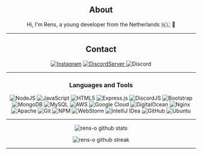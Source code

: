 <div align="center">
  
## About
Hi, I'm Rens, a young developer from the Netherlands 🇳🇱 🙂

-------------------

## Contact
<a href="https://www.instagram.com/r.oomen_/">![Instagram](https://img.shields.io/badge/r.oomen_-%23E4405F.svg?style=for-the-badge&logo=Instagram&logoColor=white)</a> <a href="https://discord.gg/tjafjET3kY">![DiscordServer](https://img.shields.io/discord/891727583891312680?label=Discord%20Server&logo=Discord&colorB=5865F2&style=for-the-badge&logoColor=white)
</a> ![Discord](https://img.shields.io/badge/rens%231000-%237289DA.svg?style=for-the-badge&logo=discord&logoColor=white)

-------------------

### Languages and Tools  
![NodeJS](https://img.shields.io/badge/node.js-%2343853D.svg?style=for-the-badge&logo=node.js&logoColor=white) ![JavaScript](https://img.shields.io/badge/javascript-%23323330.svg?style=for-the-badge&logo=javascript&logoColor=%23F7DF1E) ![HTML5](https://img.shields.io/badge/html5-%23E34F26.svg?style=for-the-badge&logo=html5&logoColor=white) ![Express.js](https://img.shields.io/badge/express.js-%23404d59.svg?style=for-the-badge&logo=express&logoColor=%2361DAFB) ![DiscordJS](https://img.shields.io/badge/discord.js-%232C3454.svg?style=for-the-badge&logo=Discord&logoColor=Blue) ![Bootstrap](https://img.shields.io/badge/bootstrap-%23563D7C.svg?style=for-the-badge&logo=bootstrap&logoColor=white) ![MongoDB](https://img.shields.io/badge/MongoDB-%234ea94b.svg?style=for-the-badge&logo=mongodb&logoColor=white) ![MySQL](https://img.shields.io/badge/mysql-%2300f.svg?style=for-the-badge&logo=mysql&logoColor=white) ![AWS](https://img.shields.io/badge/AWS-%23FF9900.svg?style=for-the-badge&logo=amazon-aws&logoColor=white) ![Google Cloud](https://img.shields.io/badge/GoogleCloud-%234285F4.svg?style=for-the-badge&logo=google-cloud&logoColor=white) ![DigitalOcean](https://img.shields.io/badge/DigitalOcean-%230167ff.svg?style=for-the-badge&logo=digitalOcean&logoColor=white) ![Nginx](https://img.shields.io/badge/nginx-%23009639.svg?style=for-the-badge&logo=nginx&logoColor=white) ![Apache](https://img.shields.io/badge/apache-%23D42029.svg?style=for-the-badge&logo=apache&logoColor=white) ![Git](https://img.shields.io/badge/git-%23F05033.svg?style=for-the-badge&logo=git&logoColor=white) ![NPM](https://img.shields.io/badge/NPM-%23000000.svg?style=for-the-badge&logo=npm&logoColor=white) ![WebStorm](https://img.shields.io/badge/webstorm-%23323330.svg?style=for-the-badge&logo=webstorm&logoColor=d5f065) ![IntelliJ IDea](https://img.shields.io/badge/IntelliJ%20Idea-%23323330.svg?style=for-the-badge&logo=intellijidea&logoColor=FE275C) ![GitHub](https://img.shields.io/badge/github-%23121011.svg?style=for-the-badge&logo=github&logoColor=white) ![Ubuntu](https://img.shields.io/badge/Ubuntu-E95420?style=for-the-badge&logo=ubuntu&logoColor=white)
  
-------------------
  
![rens-o github stats](https://github-readme-stats.vercel.app/api?username=rens-o&show_icons=true&theme=radical&count_private=true&include_all_commits=true)

![rens-o github streak](https://github-readme-streak-stats.herokuapp.com/?user=rens-o&theme=radical&include_all_commits=true&count_private=true)

 <div>

-----
